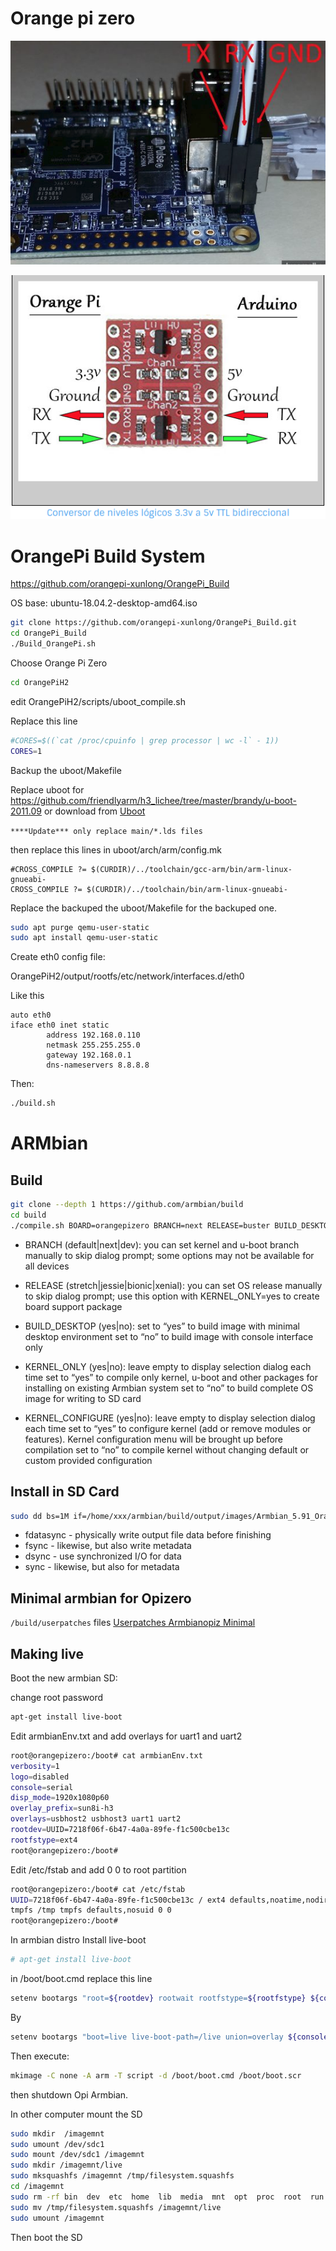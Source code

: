 <!-- TITLE: Opizero -->
<!-- SUBTITLE: A quick summary of Opizero -->


# Orange pi zero
![Screenshot From 2019 07 11 04 53 27](/uploads/electronics/screenshot-from-2019-07-11-04-53-27.png "Screenshot From 2019 07 11 04 53 27")


![Screenshot From 2019 07 11 04 50 30](/uploads/electronics/screenshot-from-2019-07-11-04-50-30.png "Screenshot From 2019 07 11 04 50 30")


# OrangePi Build System
https://github.com/orangepi-xunlong/OrangePi_Build

OS base: ubuntu-18.04.2-desktop-amd64.iso


```sh
git clone https://github.com/orangepi-xunlong/OrangePi_Build.git
cd OrangePi_Build
./Build_OrangePi.sh

```

Choose Orange Pi Zero


```sh
cd OrangePiH2

```

edit OrangePiH2/scripts/uboot_compile.sh

Replace this line

```sh
#CORES=$((`cat /proc/cpuinfo | grep processor | wc -l` - 1))
CORES=1
```


Backup the uboot/Makefile


Replace uboot for https://github.com/friendlyarm/h3_lichee/tree/master/brandy/u-boot-2011.09  or download from [Uboot](/uploads/electronics/uboot.tgz "Uboot") 

`****Update*** only replace main/*.lds files`

then replace this lines in  uboot/arch/arm/config.mk

```text
#CROSS_COMPILE ?= $(CURDIR)/../toolchain/gcc-arm/bin/arm-linux-gnueabi-
CROSS_COMPILE ?= $(CURDIR)/../toolchain/bin/arm-linux-gnueabi-

```

Replace the backuped the uboot/Makefile for the backuped one.



```sh
sudo apt purge qemu-user-static
sudo apt install qemu-user-static
```

Create eth0 config file:

OrangePiH2/output/rootfs/etc/network/interfaces.d/eth0

Like this


```text
auto eth0
iface eth0 inet static
        address 192.168.0.110
        netmask 255.255.255.0
        gateway 192.168.0.1
        dns-nameservers 8.8.8.8

```



Then:

```sh
./build.sh
```








# ARMbian

## Build
```sh
git clone --depth 1 https://github.com/armbian/build
cd build
./compile.sh BOARD=orangepizero BRANCH=next RELEASE=buster BUILD_DESKTOP=no KERNEL_ONLY=no KERNEL_CONFIGURE=no
```

* BRANCH (default|next|dev): you can set kernel and u-boot branch manually to skip dialog prompt; some options may not be available for all devices

* RELEASE (stretch|jessie|bionic|xenial): you can set OS release manually to skip dialog prompt; use this option with KERNEL_ONLY=yes to create board support package

* BUILD_DESKTOP (yes|no):
set to “yes” to build image with minimal desktop environment
set to “no” to build image with console interface only

* KERNEL_ONLY (yes|no): leave empty to display selection dialog each time
set to “yes” to compile only kernel, u-boot and other packages for installing on existing Armbian system
set to “no” to build complete OS image for writing to SD card

* KERNEL_CONFIGURE (yes|no):
leave empty to display selection dialog each time
set to “yes” to configure kernel (add or remove modules or features). Kernel configuration menu will be brought up before compilation
set to “no” to compile kernel without changing default or custom provided configuration


## Install in SD Card


```sh
sudo dd bs=1M if=/home/xxx/armbian/build/output/images/Armbian_5.91_Orangepizero_Debian_buster_next_4.19.57.img of=/dev/sdc conv=fdatasync
```

* fdatasync - physically write output file data before finishing
* fsync - likewise, but also write metadata
* dsync - use synchronized I/O for data
* sync - likewise, but also for metadata


## Minimal armbian for Opizero

`/build/userpatches` files  [Userpatches Armbianopiz Minimal](/uploads/electronics/userpatches-armbianopiz-minimal.tgz "Userpatches Armbianopiz Minimal")

## Making live

Boot the new armbian SD:

change root password



```sh
apt-get install live-boot
```

Edit armbianEnv.txt and add overlays for uart1 and uart2


```sh
root@orangepizero:/boot# cat armbianEnv.txt
verbosity=1
logo=disabled
console=serial
disp_mode=1920x1080p60
overlay_prefix=sun8i-h3
overlays=usbhost2 usbhost3 uart1 uart2
rootdev=UUID=7218f06f-6b47-4a0a-89fe-f1c500cbe13c
rootfstype=ext4
root@orangepizero:/boot#
```


Edit /etc/fstab and add 0 0 to root partition


```sh
root@orangepizero:/boot# cat /etc/fstab
UUID=7218f06f-6b47-4a0a-89fe-f1c500cbe13c / ext4 defaults,noatime,nodiratime,commit=600,errors=remount-ro 0 0
tmpfs /tmp tmpfs defaults,nosuid 0 0
root@orangepizero:/boot#
```

In armbian distro Install live-boot


```sh
# apt-get install live-boot
```


in /boot/boot.cmd replace this line


```sh
setenv bootargs "root=${rootdev} rootwait rootfstype=${rootfstype} ${consoleargs} hdmi.audio=EDID:0 disp.screen0_output_mode=${disp_mode} panic=10 consoleblank=0 loglevel=${verbosity} ubootpart=${partuuid} ubootsource=${devtype} usb-storage.quirks=${usbstoragequirks} ${extraargs} ${extraboardargs}"
```

By


```sh
setenv bootargs "boot=live live-boot-path=/live union=overlay ${consoleargs} hdmi.audio=EDID:0 disp.screen0_output_mode=${disp_mode} consoleblank=0 loglevel=${verbosity} ubootpart=${partuuid} ubootsource=${devtype} ${extraargs} ${extraboardargs}"
```


Then execute:


```sh
mkimage -C none -A arm -T script -d /boot/boot.cmd /boot/boot.scr
```

then shutdown Opi Armbian.


In other computer mount the SD 


```sh
sudo mkdir  /imagemnt
sudo umount /dev/sdc1
sudo mount /dev/sdc1 /imagemnt
sudo mkdir /imagemnt/live
sudo mksquashfs /imagemnt /tmp/filesystem.squashfs
cd /imagemnt
sudo rm -rf bin  dev  etc  home  lib  media  mnt  opt  proc  root  run  sbin  selinux  srv  sys  tmp  usr  var
sudo mv /tmp/filesystem.squashfs /imagemnt/live
sudo umount /imagemnt

```

 Then boot the SD





